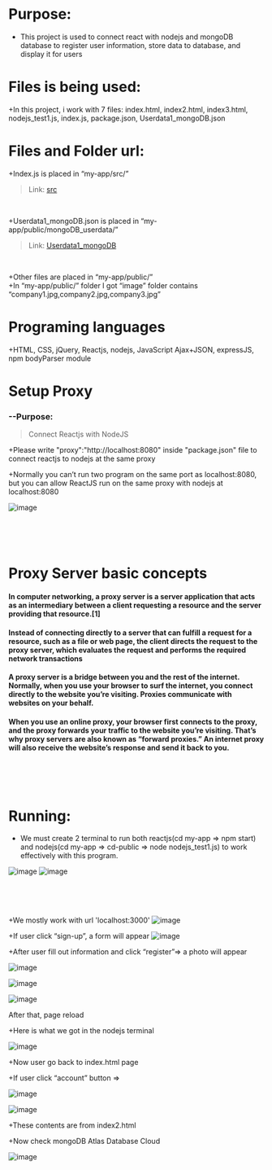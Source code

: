 # Purpose:

+ This project is used to connect react with nodejs and mongoDB database to register user information, store data to database, and display it for users

# Files is being used:

+In this project, i work with 7 files: index.html, index2.html, index3.html, nodejs_test1.js, index.js, package.json, Userdata1_mongoDB.json

# Files and Folder url:

+Index.js is placed in “my-app/src/”
> Link: [src](./src/index.js)
<br>

+Userdata1_mongoDB.json is placed in “my-app/public/mongoDB_userdata/”   
> Link: [Userdata1_mongoDB](./public/mongoDB_userdata/Userdata1_mongoDB.json)
<br>

+Other files are placed in “my-app/public/”
<br>
+In “my-app/public/” folder I got “image” folder contains “company1.jpg,company2.jpg,company3.jpg”
<br>


# Programing languages

+HTML, CSS, jQuery, Reactjs, nodejs, JavaScript Ajax+JSON, expressJS, npm bodyParser module

# Setup Proxy

### --Purpose: 
> Connect Reactjs with NodeJS

+Please write "proxy":"http://localhost:8080" inside "package.json" file to connect reactjs to nodejs at the same proxy

+Normally you can’t run two program on the same port as localhost:8080, but you can allow ReactJS run on the same proxy with nodejs at localhost:8080

![image](https://user-images.githubusercontent.com/82598726/174354953-94cf8073-5867-4c25-bebb-c508c4911d3c.png)

<br><br><br>


# Proxy Server basic concepts

<p align="center">

<h4>In computer networking, a proxy server is a server application that acts as an intermediary between a client requesting a resource 
and the server providing that resource.[1]</h4>

<h4>Instead of connecting directly to a server that can fulfill a request for a resource, such as a file or web page,
  the client directs the request to the proxy server, which evaluates the request and performs the required network transactions</h4>

</p>

<p align="center">


<h4>A proxy server is a bridge between you and the rest of the internet. Normally, when you use your browser to surf the internet,
  you connect directly to the website you’re visiting. Proxies communicate with websites on your behalf.</h4>

<h4>When you use an online proxy, your browser first connects to the proxy, and the proxy forwards your traffic to the website you’re visiting. 
  That’s why proxy servers are also known as “forward proxies.” An internet proxy will also receive the website’s response and send it back to you.</h4>


</p>

<br><br><br>


# Running:

+ We must create 2 terminal to run both reactjs(cd my-app => npm start) and nodejs(cd my-app => cd-public => node nodejs_test1.js) 
to work effectively with this program.


![image](https://user-images.githubusercontent.com/82598726/174353447-acf54cf6-e165-4114-8150-25cfb8602eda.png)
![image](https://user-images.githubusercontent.com/82598726/174353469-68b96c1c-5801-460a-973e-2397957ce2af.png)



<br><br><br>

+We mostly work with url 'localhost:3000'
![image](https://user-images.githubusercontent.com/82598726/174353602-76ebdcb0-fede-486b-968a-f1a8d2367ea7.png)

+If user click “sign-up”, a form will appear
![image](https://user-images.githubusercontent.com/82598726/174353694-8f94300b-1af9-48e0-a218-b2462897fa77.png)



+After user fill out information and click “register”=> a photo will appear 
 
![image](https://user-images.githubusercontent.com/82598726/174356381-06562071-62a7-44ad-b6e2-ab9d2b4ecb1a.png)


![image](https://user-images.githubusercontent.com/82598726/174356306-c2b7bda7-f2a5-4dfe-997d-508bd9a19ebd.png)

![image](https://user-images.githubusercontent.com/82598726/174356345-065e5e32-a8e5-4bd5-b00e-f02b106329ce.png)


 
After that, page reload

+Here is what we got in the nodejs terminal
 
![image](https://user-images.githubusercontent.com/82598726/174356199-7a638a6b-af79-4143-a7b0-bf99bfe7b860.png)


+Now user go back to index.html page

+If user click “account” button =>

![image](https://user-images.githubusercontent.com/82598726/174356129-32f9585e-15ee-4eae-8248-137689c2d613.png)

 
 
![image](https://user-images.githubusercontent.com/82598726/174356096-1642c3c5-81ea-4a9d-9186-177c679a6478.png)

+These contents are from index2.html


+Now check mongoDB Atlas Database Cloud

 
![image](https://user-images.githubusercontent.com/82598726/174356025-58959285-911f-4c19-8c56-c70d4ab2a034.png)





